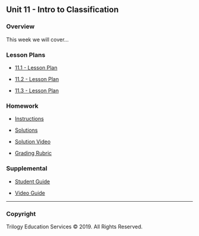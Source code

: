 ## Unit 11 - Intro to Classification

### Overview

This week we will cover...

### Lesson Plans

* [11.1 - Lesson Plan](1/LessonPlan.md)

* [11.2 - Lesson Plan](2/LessonPlan.md)

* [11.3 - Lesson Plan](3/LessonPlan.md)

### Homework

* [Instructions](Homework/Instructions/README.md)

* [Solutions](Homework/Solutions/)

* [Solution Video](Homework/Solutions/HomeworkVideo.md)

* [Grading Rubric](Homework/GradingRubric.md)

### Supplemental

* [Student Guide](Supplemental/StudentGuide.md)

* [Video Guide](Supplemental/VideoGuide.md)

- - -

### Copyright

Trilogy Education Services © 2019. All Rights Reserved.
